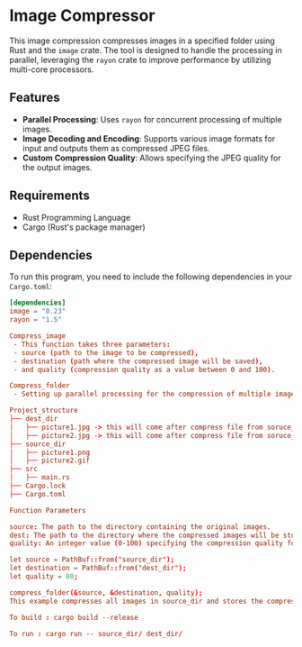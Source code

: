 # Image Compressor

This image compression compresses images in a specified folder using Rust and the `image` crate. The tool is designed to handle the processing in parallel, leveraging the `rayon` crate to improve performance by utilizing multi-core processors.

## Features

- **Parallel Processing**: Uses `rayon` for concurrent processing of multiple images.
- **Image Decoding and Encoding**: Supports various image formats for input and outputs them as compressed JPEG files.
- **Custom Compression Quality**: Allows specifying the JPEG quality for the output images.

## Requirements

- Rust Programming Language
- Cargo (Rust's package manager)

## Dependencies

To run this program, you need to include the following dependencies in your `Cargo.toml`:

```toml
[dependencies]
image = "0.23"
rayon = "1.5"

Compress_image
 - This function takes three parameters: 
 - source (path to the image to be compressed), 
 - destination (path where the compressed image will be saved), 
 - and quality (compression quality as a value between 0 and 100).

Compress_folder 
 - Setting up parallel processing for the compression of multiple images.

Project_structure
├── dest_dir 
│   ├── picture1.jpg -> this will come after compress file from soruce_dir
│   ├── picture2.jpg -> this will come after compress file from soruce_dir
├── source_dir
│   ├── picture1.png
│   ├── picture2.gif
├── src
│   ├── main.rs
├── Cargo.lock
├── Cargo.toml

Function Parameters

source: The path to the directory containing the original images.
dest: The path to the directory where the compressed images will be stored.
quality: An integer value (0-100) specifying the compression quality for the JPEG output.

let source = PathBuf::from("source_dir");
let destination = PathBuf::from("dest_dir");
let quality = 80;

compress_folder(&source, &destination, quality);
This example compresses all images in source_dir and stores the compressed JPEG files in dest_dir with a quality setting of 80.

To build : cargo build --release

To run : cargo run -- source_dir/ dest_dir/
